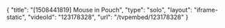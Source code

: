 {
    "title": "[1508441819] Mouse in Pouch",
    "type": "solo",
    "layout": "iframe-static",
    "videoId": "123178328",
    "url": "\/tvpembed\/123178328"
}